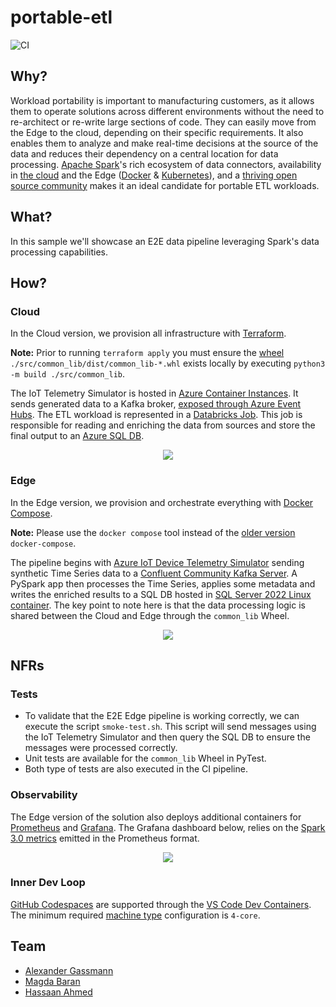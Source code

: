 # portable-etl
![CI](https://github.com/syedhassaanahmed/portable-etl/actions/workflows/ci.yml/badge.svg)

## Why?
Workload portability is important to manufacturing customers, as it allows them to operate solutions across different environments without the need to re-architect or re-write large sections of code. They can easily move from the Edge to the cloud, depending on their specific requirements. It also enables them to analyze and make real-time decisions at the source of the data and reduces their dependency on a central location for data processing. [Apache Spark](https://spark.apache.org/docs/latest/)'s rich ecosystem of data connectors, availability in [the cloud](https://azure.microsoft.com/en-us/products/databricks) and the Edge ([Docker](https://hub.docker.com/r/apache/spark-py) & [Kubernetes](https://spark.apache.org/docs/latest/running-on-kubernetes.html)), and a [thriving open source community](https://github.com/apache/spark) makes it an ideal candidate for portable ETL workloads. 

## What?
In this sample we'll showcase an E2E data pipeline leveraging Spark's data processing capabilities.

## How?
### Cloud
In the Cloud version, we provision all infrastructure with [Terraform](https://registry.terraform.io/providers/hashicorp/azurerm/latest/docs).

**Note:** Prior to running `terraform apply` you must ensure the [wheel](https://wheel.readthedocs.io/en/stable/) `./src/common_lib/dist/common_lib-*.whl` exists locally by executing `python3 -m build ./src/common_lib`.

The IoT Telemetry Simulator is hosted in [Azure Container Instances](https://azure.microsoft.com/en-us/products/container-instances). It sends generated data to a Kafka broker, [exposed through Azure Event Hubs](https://learn.microsoft.com/en-us/azure/event-hubs/azure-event-hubs-kafka-overview).
The ETL workload is represented in a [Databricks Job](https://learn.microsoft.com/en-us/azure/databricks/workflows/jobs/jobs). This job is responsible for reading and enriching the data from sources and store the final output to an [Azure SQL DB](https://azure.microsoft.com/en-us/products/azure-sql/database/).

<div align="center">
    <img src="./docs/cloud-architecture.png">
</div>

### Edge
In the Edge version, we provision and orchestrate everything with [Docker Compose](https://docs.docker.com/compose/).

**Note:** Please use the `docker compose` tool instead of the [older version](https://stackoverflow.com/a/66516826) `docker-compose`.

The pipeline begins with [Azure IoT Device Telemetry Simulator](https://github.com/Azure-Samples/Iot-Telemetry-Simulator) sending synthetic Time Series data to a [Confluent Community Kafka Server](https://docs.confluent.io/platform/current/platform-quickstart.html#ce-docker-quickstart). A PySpark app then processes the Time Series, applies some metadata and writes the enriched results to a SQL DB hosted in [SQL Server 2022 Linux container](https://learn.microsoft.com/en-us/sql/linux/quickstart-install-connect-docker?view=sql-server-ver16&pivots=cs1-bash). The key point to note here is that the data processing logic is shared between the Cloud and Edge through the `common_lib` Wheel.

<div align="center">
    <img src="./docs/edge-architecture.png">
</div>

## NFRs

### Tests
- To validate that the E2E Edge pipeline is working correctly, we can execute the script `smoke-test.sh`. This script will send messages using the IoT Telemetry Simulator and then query the SQL DB to ensure the messages were processed correctly.
- Unit tests are available for the `common_lib` Wheel in PyTest.
- Both type of tests are also executed in the CI pipeline.

### Observability
The Edge version of the solution also deploys additional containers for [Prometheus](https://prometheus.io/) and [Grafana](https://grafana.com/). The Grafana dashboard below, relies on the [Spark 3.0 metrics](https://spark.apache.org/docs/3.0.0/monitoring.html) emitted in the Prometheus format.

<div align="center">
    <img src="./docs/edge-grafana.png">
</div>

### Inner Dev Loop
[GitHub Codespaces](https://github.com/features/codespaces) are supported through the [VS Code Dev Containers](https://code.visualstudio.com/docs/devcontainers/containers). The minimum required [machine type](https://docs.github.com/en/codespaces/customizing-your-codespace/changing-the-machine-type-for-your-codespace) configuration is `4-core`.

## Team
- [Alexander Gassmann](https://github.com/Salazander)
- [Magda Baran](https://github.com/MagdaPaj)
- [Hassaan Ahmed](https://github.com/syedhassaanahmed)